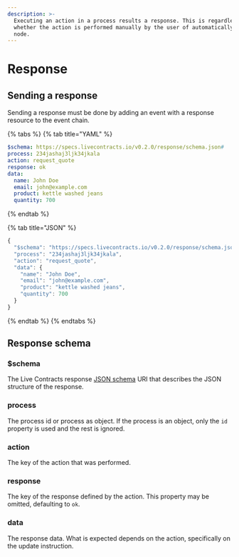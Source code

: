 ```yaml
---
description: >-
  Executing an action in a process results a response. This is regardless of
  whether the action is performed manually by the user of automatically by the
  node.
---
```


# Response

## Sending a response

Sending a response must be done by adding an event with a response resource to the event chain.

{% tabs %}
{% tab title="YAML" %}
```yaml
$schema: https://specs.livecontracts.io/v0.2.0/response/schema.json#
process: 234jashaj3ljk34jkala
action: request_quote
response: ok
data:
  name: John Doe
  email: john@example.com
  product: kettle washed jeans
  quantity: 700

```
{% endtab %}

{% tab title="JSON" %}
```javascript
{
  "$schema": "https://specs.livecontracts.io/v0.2.0/response/schema.json#",
  "process": "234jashaj3ljk34jkala",
  "action": "request_quote",
  "data": {
    "name": "John Doe",
    "email": "john@example.com",
    "product": "kettle washed jeans",
    "quantity": 700
  }
}
```
{% endtab %}
{% endtabs %}

## Response schema

### $schema

The Live Contracts response [JSON schema](http://json-schema.org) URI that describes the JSON structure of the response.

### process

The process id or process as object. If the process is an object, only the `id` property is used and the rest is ignored.

### action

The key of the action that was performed.

### response

The key of the response defined by the action. This property may be omitted, defaulting to `ok`.

### data

The response data. What is expected depends on the action, specifically on the update instruction.

